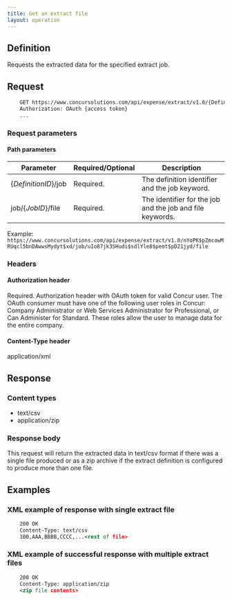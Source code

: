 ```yaml
---
title: Get an extract file
layout: operation
---
```


##  Definition
Requests the extracted data for the specified extract job.

## Request

```xml
    GET https://www.concursolutions.com/api/expense/extract/v1.0/{DefinitionID}/job/{JobID}/file HTTP/1.1
    Authorization: OAuth {access token}
    ...
```

### Request parameters

#### Path parameters

| Parameter |Required/Optional| Description |
|-----------------|--------|-----------------------------|
| {_DefinitionID_}/job | Required. | The definition identifier and the job keyword. |
| job/{_JobID_}/file | Required. | The identifier for the job and the job and file keywords. |

Example: `https://www.concursolutions.com/api/expense/extract/v1.0/nYoPK$pZmcowMRUqcl5bnDAwwsMydyt$xd/job/uIo87jk3SHudi$sdlYle8$peot$pD21jyd/file` 

### Headers

#### Authorization header
Required. Authorization header with OAuth token for valid Concur user. The OAuth consumer must have one of the following user roles in Concur: Company Administrator or Web Services Administrator for Professional, or Can Administer for Standard. These roles allow the user to manage data for the entire company. 

#### Content-Type header
application/xml

##  Response

### Content types

* text/csv
* application/zip

### Response body

This request will return the extracted data in text/csv format if there was a single file produced or as a zip archive if the extract definition is configured to produce more than one file.

## Examples

###  XML example of response with single extract file

```xml
    200 OK
    Content-Type: text/csv
    100,AAA,BBBB,CCCC,...<rest of file>
```

###  XML example of successful response with multiple extract files

```xml
    200 OK
    Content-Type: application/zip
    <zip file contents>
```

